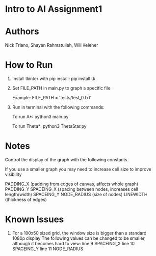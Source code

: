 # Intro to AI  Assignment1

# Authors

Nick Triano, Shayan Rahmatullah, Will Keleher

# How to Run

1) Install tkinter with pip install:
    pip install tk

2) Set FILE_PATH in main.py to graph a specific file

    Example: FILE_PATH = 'tests/test_0.txt'

3) Run in terminal with the following commands:

    To run A*:
        python3 main.py

    To run Theta*:
        python3 ThetaStar.py

# Notes
Control the display of the graph with the following constants.

If you use a smaller graph you may need to increase cell size to improve visibility

PADDING_X (padding from edges of canvas, affects whole graph)
PADDING_Y
SPACEING_X (spacing between nodes, increases cell  length/width)
SPACEING_Y
NODE_RADIUS (size of nodes)
LINEWIDTH (thickness of edges)

# Known Issues

1) For a 100x50 sized grid, the window size is bigger than a standard 1080p display
    The following values can be changed to be smaller, although it becomes hard to view:
    line 9 SPACEING_X
    line 10 SPACEING_Y 
    line 11 NODE_RADIUS 



 
